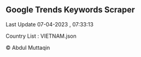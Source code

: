 

## Google Trends Keywords Scraper 
 
Last Update 07-04-2023 , 07:33:13

Country List :
VIETNAM.json



© Abdul Muttaqin 

